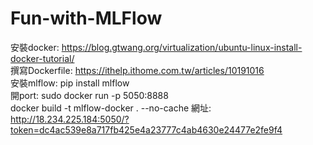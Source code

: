 # Fun-with-MLFlow

安裝docker: https://blog.gtwang.org/virtualization/ubuntu-linux-install-docker-tutorial/   
撰寫Dockerfile: https://ithelp.ithome.com.tw/articles/10191016   
安裝mlflow: pip install mlflow  
開port: sudo docker run -p 5050:8888  
docker build -t mlflow-docker . --no-cache
網址: http://18.234.225.184:5050/?token=dc4ac539e8a717fb425e4a23777c4ab4630e24477e2fe9f4  
